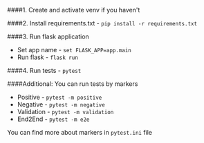 ####1. Create and activate venv if you haven't

####2. Install requirements.txt - `pip install -r requirements.txt`

####3. Run flask application
- Set app name - `set FLASK_APP=app.main`
- Run flask - `flask run`

####4. Run tests - `pytest`

####Additional: You can run tests by markers
- Positive - `pytest -m positive`
- Negative - `pytest -m negative`
- Validation - `pytest -m validation`
- End2End - `pytest -m e2e`
 
You can find more about markers in `pytest.ini` file
